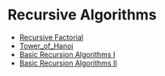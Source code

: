 # Recursive Algorithms

- [Recursive Factorial](./Factorial_Recursion)
- [Tower_of_Hanoi](./Recursive_Implementation_of_TOH)
- [Basic Recursion Algorithms I](./Basic%20Recursion%202.md)
- [Basic Recursion Algorithms II](./Recursion%Basic.md)
